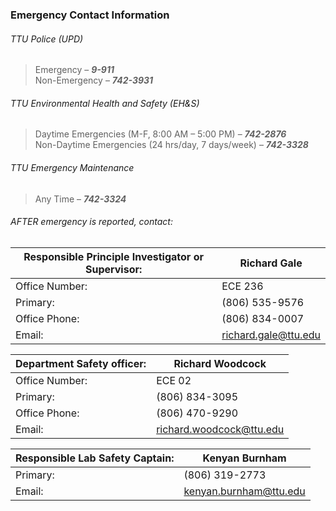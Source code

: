 ### Emergency Contact Information

###### TTU Police (UPD)
>	Emergency – __*9-911*__ <br>
>	Non-Emergency – __*742-3931*__

###### TTU Environmental Health and Safety (EH&S)
>	Daytime Emergencies (M-F, 8:00 AM – 5:00 PM) – __*742-2876*__ <br>
>	Non-Daytime Emergencies (24 hrs/day, 7 days/week) – __*742-3328*__

###### TTU Emergency Maintenance
>	Any Time – __*742-3324*__

###### AFTER emergency is reported, contact:

Responsible Principle Investigator or Supervisor: | Richard Gale
--- | ----
Office Number: | ECE 236
Primary: | (806) 535-9576
Office Phone: | (806) 834-0007
Email: | richard.gale@ttu.edu

Department Safety officer: | Richard Woodcock
---- | ----
Office Number: | ECE 02
Primary: | (806) 834-3095
Office Phone: | (806) 470-9290
Email: | richard.woodcock@ttu.edu

Responsible Lab Safety Captain: | Kenyan Burnham
---- | ----
Primary: | (806) 319-2773
Email: | kenyan.burnham@ttu.edu

